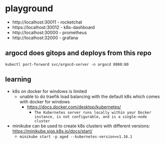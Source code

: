 # playground

- http://localhost:30011 - rocketchat
- https://localhost:30012 - k8s-dashboard
- http://localhost:30000 - prometheus
- http://localhost:32000 - grafana

## argocd does gitops and deploys from this repo
`kubectl port-forward svc/argocd-server -n argocd 8080:80`

## learning

- k8s on docker for windows is limited
  - unable to do traefik load balancing with the default k8s which comes with docker for windows
    - https://docs.docker.com/desktop/kubernetes/
      - `The Kubernetes server runs locally within your Docker instance, is not configurable, and is a single-node cluster`
- minikube can be used to create k8s clusters with different versions: https://minikube.sigs.k8s.io/docs/start/
  - `minikube start -p aged --kubernetes-version=v1.16.1`
